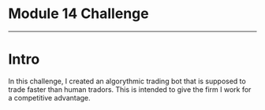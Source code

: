 # Module 14 Challenge 

_____________________________________________


# Intro
In this challenge, I created an algorythmic trading bot that is supposed to trade faster than human tradors. This is intended to give the firm I work for a competitive advantage. 

